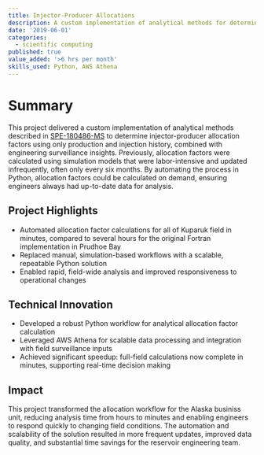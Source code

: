 ```yaml
---
title: Injector-Producer Allocations
description: A custom implementation of analytical methods for determining allocation factors between producers and injectors
date: '2019-06-01'
categories:
  - scientific computing
published: true
value_added: '>6 hrs per month'
skills_used: Python, AWS Athena
---
```


# Summary

This project delivered a custom implementation of analytical methods described in [SPE-180486-MS](https://onepetro.org/SPEWRM/proceedings-abstract/16WRM/All-16WRM/188242) to determine injector-producer allocation factors using only production and injection history, combined with engineering surveillance insights. Previously, allocation factors were calculated using simulation models that were labor-intensive and updated infrequently, often only every six months. By automating the process in Python, allocation factors could be calculated on demand, ensuring engineers always had up-to-date data for analysis.

## Project Highlights

- Automated allocation factor calculations for all of Kuparuk field in minutes, compared to several hours for the original Fortran implementation in Prudhoe Bay
- Replaced manual, simulation-based workflows with a scalable, repeatable Python solution
- Enabled rapid, field-wide analysis and improved responsiveness to operational changes

## Technical Innovation

- Developed a robust Python workflow for analytical allocation factor calculation
- Leveraged AWS Athena for scalable data processing and integration with field surveillance inputs
- Achieved significant speedup: full-field calculations now complete in minutes, supporting real-time decision making

## Impact

This project transformed the allocation workflow for the Alaska businiss unit, reducing analysis time from hours to minutes and enabling engineers to respond quickly to changing field conditions. The automation and scalability of the solution resulted in more frequent updates, improved data quality, and substantial time savings for the reservoir engineering team.
